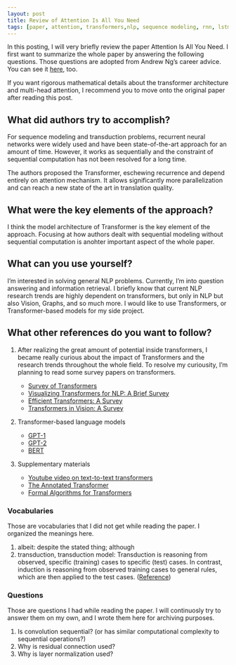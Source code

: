 ```yaml
---
layout: post
title: Review of Attention Is All You Need
tags: [paper, attention, transformers,nlp, sequence modeling, rnn, lstm, gru]
---
```


ln this posting, I will very briefly review the paper Attention Is All You Need. I first want to summarize the whole paper by answering the following questions. Those questions are adopted from Andrew Ng’s career advice. You can see it [here](https://scottsuk0306.github.io/2022/07/04/how-to-read-papers.html), too.

If you want rigorous mathematical details about the transformer architecture and multi-head attention, I recommend you to move onto the original paper after reading this post.

## What did authors try to accomplish?
  
  For sequence modeling and transduction problems, recurrent neural networks were widely used and have been state-of-the-art approach for an amount of time. However, it works as sequentially and the constraint of sequential computation has not been resolved for a long time.
  
  The authors proposed the Transformer, eschewing recurrence and depend entirely on attention mechanism. It allows significantly more parallelization and can reach a new state of the art in translation quality.

## What were the key elements of the approach?
  
  I think the model architecture of Transformer is the key element of the approach. Focusing at how authors dealt with sequential modeling without sequential computation is anohter important aspect of the whole paper.

## What can you use yourself?
  
  I’m interested in solving general NLP problems. Currently, I’m into question answering and information retrieval. I briefly know that current NLP research trends are highly dependent on transformers, but only in NLP but also Vision, Graphs, and so much more. I would like to use Transformers, or Transformer-based models for my side project.

## What other references do you want to follow?
  
  1. After realizing the great amount of potential inside transformers, I became really curious about the impact of Transformers and the research trends throughout the whole field. To resolve my curiousity, I’m planning to read some survey papers on transformers.
     - [Survey of Transformers](https://arxiv.org/abs/2106.04554)
     - [Visualizing Transformers for NLP: A Brief Survey](https://ieeexplore.ieee.org/abstract/document/9373074)
     - [Efficient Transformers: A Survey](https://dl.acm.org/doi/abs/10.1145/3530811)
     - [Transformers in Vision: A Survey](https://dl.acm.org/doi/abs/10.1145/3505244)
  
  2. Transformer-based language models
     - [GPT-1](https://www.cs.ubc.ca/~amuham01/LING530/papers/radford2018improving.pdf)
     - [GPT-2](https://d4mucfpksywv.cloudfront.net/better-language-models/language_models_are_unsupervised_multitask_learners.pdf)
     - [BERT](https://arxiv.org/abs/1810.04805)
  
  3. Supplementary materials
     - [Youtube video on text-to-text transformers](https://www.youtube.com/watch?v=v7diENO2mEA&t=1215s)
     - [The Annotated Transformer](https://nlp.seas.harvard.edu/2018/04/03/attention.html)
     - [Formal Algorithms for Transformers](https://arxiv.org/abs/2207.09238)


  ### Vocabularies
  Those are vocabularies that I did not get while reading the paper. I organized the meanings here.
  1. albeit: despite the stated thing; although
  2. transduction, transduction model: Transduction is reasoning from observed, specific (training) cases to specific (test) cases. In contrast, induction is reasoning from observed training cases to general rules, which are then applied to the test cases. ([Reference](https://towardsdatascience.com/inductive-vs-transductive-learning-e608e786f7d))

  ### Questions
  Those are questions I had while reading the paper. I will continuosly try to answer them on my own, and I wrote them here for archiving purposes.

  1. Is convolution sequential? (or has similar computational complexity to sequential operations?)
  2. Why is residual connection used?
  3. Why is layer normalization used?
